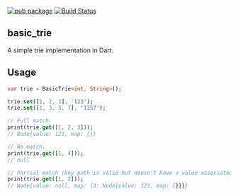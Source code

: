 [![pub package](https://img.shields.io/pub/v/basic_trie.svg)](https://pub.dev/packages/basic_trie)
[![Build Status](https://github.com/flutter-cavalry/basic_trie/workflows/Build/badge.svg)](https://github.com/flutter-cavalry/basic_trie/actions)

## basic_trie

A simple trie implementation in Dart.

## Usage

```dart
var trie = BasicTrie<int, String>();

trie.set([1, 2, 3], '123');
trie.set([1, 3, 5, 7], '1357');

// Full match.
print(trie.get([1, 2, 3]));
// Node{value: 123, map: {}}

// No match.
print(trie.get([1, 4]));
// null

// Partial match (key path is valid but doesn't have a value associated with it)
print(trie.get([1, 2]));
// Node{value: null, map: {3: Node{value: 123, map: {}}}}
```

